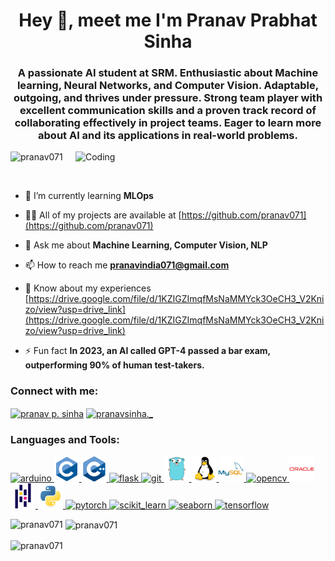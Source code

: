<h1 align="center">Hey 👋, meet me I'm Pranav Prabhat Sinha</h1>
<h3 align="center">A passionate AI student at SRM. Enthusiastic about Machine learning, Neural Networks, and Computer Vision. Adaptable, outgoing, and thrives under pressure. Strong team player with excellent communication skills and a proven track record of collaborating effectively in project teams. Eager to learn more about AI and its applications in real-world problems.</h3>
<img align="right" alt="Coding" width="400" src="[giphy.com/media/v1.Y2lkPTc5MGI3NjExbjd0cnN4MHdjbGVzODdjdjJ0c2ZodXE1ZXVhamlqbjR4bnU2ZmhxOSZlcD12MV9pbnRlcm5hbF9naWZfYnlfaWQmY3Q9Zw/ADD4w6XgqLBJohQdBK/giphy.webp](https://user-images.githubusercontent.com/74038190/236119160-976a0405-caa7-470c-9356-16d43402ea0a.gif)">

<p align="left"> <img src="https://komarev.com/ghpvc/?username=pranav071&label=Profile%20views&color=0e75b6&style=flat" alt="pranav071" /> </p>

<p align="left"> <a href="https://twitter.com/" target="blank"><img src="https://img.shields.io/twitter/follow/?logo=twitter&style=for-the-badge" alt="" /></a> </p>

- 🌱 I’m currently learning **MLOps**

- 👨‍💻 All of my projects are available at [https://github.com/pranav071](https://github.com/pranav071)

- 💬 Ask me about **Machine Learning, Computer Vision, NLP**

- 📫 How to reach me **pranavindia071@gmail.com**

- 📄 Know about my experiences [https://drive.google.com/file/d/1KZIGZImqfMsNaMMYck3OeCH3_V2Knizo/view?usp=drive_link](https://drive.google.com/file/d/1KZIGZImqfMsNaMMYck3OeCH3_V2Knizo/view?usp=drive_link)

- ⚡ Fun fact **In 2023, an AI called GPT-4 passed a bar exam, outperforming 90% of human test-takers.**

<h3 align="left">Connect with me:</h3>
<p align="left">
<a href="https://linkedin.com/in/pranav p. sinha" target="blank"><img align="center" src="https://raw.githubusercontent.com/rahuldkjain/github-profile-readme-generator/master/src/images/icons/Social/linked-in-alt.svg" alt="pranav p. sinha" height="30" width="40" /></a>
<a href="https://instagram.com/pranavsinha._" target="blank"><img align="center" src="https://raw.githubusercontent.com/rahuldkjain/github-profile-readme-generator/master/src/images/icons/Social/instagram.svg" alt="pranavsinha._" height="30" width="40" /></a>
</p>

<h3 align="left">Languages and Tools:</h3>
<p align="left"> <a href="https://www.arduino.cc/" target="_blank" rel="noreferrer"> <img src="https://cdn.worldvectorlogo.com/logos/arduino-1.svg" alt="arduino" width="40" height="40"/> </a> <a href="https://www.cprogramming.com/" target="_blank" rel="noreferrer"> <img src="https://raw.githubusercontent.com/devicons/devicon/master/icons/c/c-original.svg" alt="c" width="40" height="40"/> </a> <a href="https://www.w3schools.com/cpp/" target="_blank" rel="noreferrer"> <img src="https://raw.githubusercontent.com/devicons/devicon/master/icons/cplusplus/cplusplus-original.svg" alt="cplusplus" width="40" height="40"/> </a> <a href="https://flask.palletsprojects.com/" target="_blank" rel="noreferrer"> <img src="https://www.vectorlogo.zone/logos/pocoo_flask/pocoo_flask-icon.svg" alt="flask" width="40" height="40"/> </a> <a href="https://git-scm.com/" target="_blank" rel="noreferrer"> <img src="https://www.vectorlogo.zone/logos/git-scm/git-scm-icon.svg" alt="git" width="40" height="40"/> </a> <a href="https://golang.org" target="_blank" rel="noreferrer"> <img src="https://raw.githubusercontent.com/devicons/devicon/master/icons/go/go-original.svg" alt="go" width="40" height="40"/> </a> <a href="https://www.linux.org/" target="_blank" rel="noreferrer"> <img src="https://raw.githubusercontent.com/devicons/devicon/master/icons/linux/linux-original.svg" alt="linux" width="40" height="40"/> </a> <a href="https://www.mysql.com/" target="_blank" rel="noreferrer"> <img src="https://raw.githubusercontent.com/devicons/devicon/master/icons/mysql/mysql-original-wordmark.svg" alt="mysql" width="40" height="40"/> </a> <a href="https://opencv.org/" target="_blank" rel="noreferrer"> <img src="https://www.vectorlogo.zone/logos/opencv/opencv-icon.svg" alt="opencv" width="40" height="40"/> </a> <a href="https://www.oracle.com/" target="_blank" rel="noreferrer"> <img src="https://raw.githubusercontent.com/devicons/devicon/master/icons/oracle/oracle-original.svg" alt="oracle" width="40" height="40"/> </a> <a href="https://pandas.pydata.org/" target="_blank" rel="noreferrer"> <img src="https://raw.githubusercontent.com/devicons/devicon/2ae2a900d2f041da66e950e4d48052658d850630/icons/pandas/pandas-original.svg" alt="pandas" width="40" height="40"/> </a> <a href="https://www.python.org" target="_blank" rel="noreferrer"> <img src="https://raw.githubusercontent.com/devicons/devicon/master/icons/python/python-original.svg" alt="python" width="40" height="40"/> </a> <a href="https://pytorch.org/" target="_blank" rel="noreferrer"> <img src="https://www.vectorlogo.zone/logos/pytorch/pytorch-icon.svg" alt="pytorch" width="40" height="40"/> </a> <a href="https://scikit-learn.org/" target="_blank" rel="noreferrer"> <img src="https://upload.wikimedia.org/wikipedia/commons/0/05/Scikit_learn_logo_small.svg" alt="scikit_learn" width="40" height="40"/> </a> <a href="https://seaborn.pydata.org/" target="_blank" rel="noreferrer"> <img src="https://seaborn.pydata.org/_images/logo-mark-lightbg.svg" alt="seaborn" width="40" height="40"/> </a> <a href="https://www.tensorflow.org" target="_blank" rel="noreferrer"> <img src="https://www.vectorlogo.zone/logos/tensorflow/tensorflow-icon.svg" alt="tensorflow" width="40" height="40"/> </a> </p>

<p><img align="left" src="https://github-readme-stats.vercel.app/api/top-langs?username=pranav071&show_icons=true&locale=en&layout=compact" alt="pranav071" /></p>

<p>&nbsp;<img align="center" src="https://github-readme-stats.vercel.app/api?username=pranav071&show_icons=true&locale=en" alt="pranav071" /></p>

<p><img align="center" src="https://github-readme-streak-stats.herokuapp.com/?user=pranav071&" alt="pranav071" /></p>
